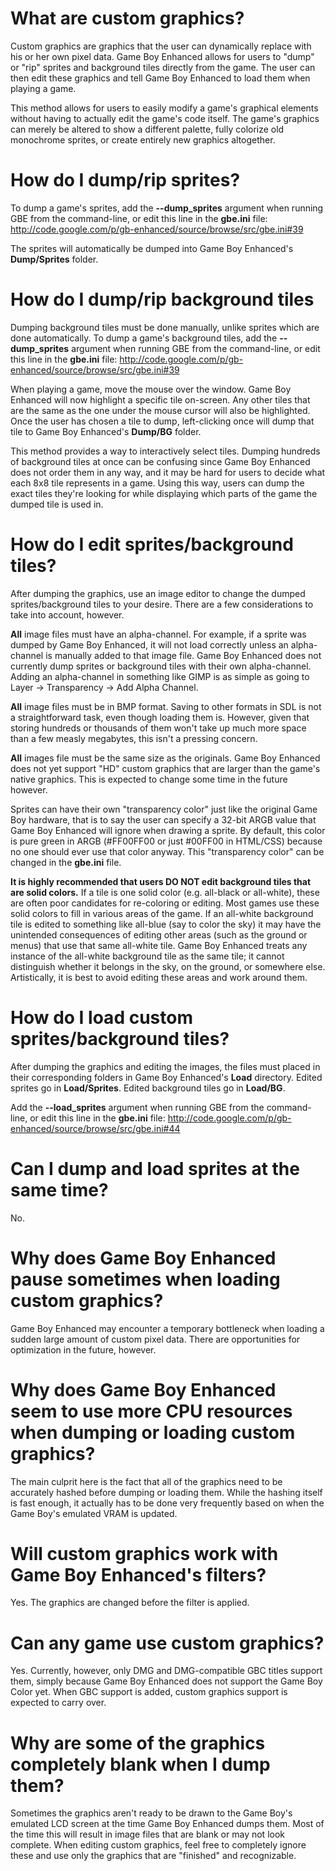 # What are custom graphics? #

Custom graphics are graphics that the user can dynamically replace with his or her own pixel data. Game Boy Enhanced allows for users to "dump" or "rip" sprites and background tiles directly from the game. The user can then edit these graphics and tell Game Boy Enhanced to load them when playing a game.

This method allows for users to easily modify a game's graphical elements without having to actually edit the game's code itself. The game's graphics can merely be altered to show a different palette, fully colorize old monochrome sprites, or create entirely new graphics altogether.

# How do I dump/rip sprites? #

To dump a game's sprites, add the **--dump\_sprites** argument when running GBE from the command-line, or edit this line in the **gbe.ini** file: http://code.google.com/p/gb-enhanced/source/browse/src/gbe.ini#39

The sprites will automatically be dumped into Game Boy Enhanced's **Dump/Sprites** folder.

# How do I dump/rip background tiles #

Dumping background tiles must be done manually, unlike sprites which are done automatically. To dump a game's background tiles, add the **--dump\_sprites** argument when running GBE from the command-line, or edit this line in the **gbe.ini** file: http://code.google.com/p/gb-enhanced/source/browse/src/gbe.ini#39

When playing a game, move the mouse over the window. Game Boy Enhanced will now highlight a specific tile on-screen. Any other tiles that are the same as the one under the mouse cursor will also be highlighted. Once the user has chosen a tile to dump, left-clicking once will dump that tile to Game Boy Enhanced's **Dump/BG** folder.

This method provides a way to interactively select tiles. Dumping hundreds of background tiles at once can be confusing since Game Boy Enhanced does not order them in any way, and it may be hard for users to decide what each 8x8 tile represents in a game. Using this way, users can dump the exact tiles they're looking for while displaying which parts of the game the dumped tile is used in.

# How do I edit sprites/background tiles? #

After dumping the graphics, use an image editor to change the dumped sprites/background tiles to your desire. There are a few considerations to take into account, however.

**All** image files must have an alpha-channel. For example, if a sprite was dumped by Game Boy Enhanced, it will not load correctly unless an alpha-channel is manually added to that image file. Game Boy Enhanced does not currently dump sprites or background tiles with their own alpha-channel. Adding an alpha-channel in something like GIMP is as simple as going to Layer -> Transparency -> Add Alpha Channel.

**All** image files must be in BMP format. Saving to other formats in SDL is not a straightforward task, even though loading them is. However, given that storing hundreds or thousands of them won't take up much more space than a few measly megabytes, this isn't a pressing concern.

**All** images file must be the same size as the originals. Game Boy Enhanced does not yet support "HD" custom graphics that are larger than the game's native graphics. This is expected to change some time in the future however.

Sprites can have their own "transparency color" just like the original Game Boy hardware, that is to say the user can specify a 32-bit ARGB value that Game Boy Enhanced will ignore when drawing a sprite. By default, this color is pure green in ARGB (#FF00FF00 or just #00FF00 in HTML/CSS) because no one should ever use that color anyway. This "transparency color" can be changed in the **gbe.ini** file.

**It is highly recommended that users DO NOT edit background tiles that are solid colors.** If a tile is one solid color (e.g. all-black or all-white), these are often poor candidates for re-coloring or editing. Most games use these solid colors to fill in various areas of the game. If an all-white background tile is edited to something like all-blue (say to color the sky) it may have the unintended consequences of editing other areas (such as the ground or menus) that use that same all-white tile. Game Boy Enhanced treats any instance of the all-white background tile as the same tile; it cannot distinguish whether it belongs in the sky, on the ground, or somewhere else. Artistically, it is best to avoid editing these areas and work around
them.

# How do I load custom sprites/background tiles? #

After dumping the graphics and editing the images, the files must placed in their corresponding folders in Game Boy Enhanced's **Load** directory. Edited sprites go in **Load/Sprites**. Edited background tiles go in **Load/BG**.

Add the **--load\_sprites** argument when running GBE from the command-line, or edit this line in the **gbe.ini** file: http://code.google.com/p/gb-enhanced/source/browse/src/gbe.ini#44

# Can I dump and load sprites at the same time? #

No.


# Why does Game Boy Enhanced pause sometimes when loading custom graphics? #

Game Boy Enhanced may encounter a temporary bottleneck when loading a sudden large amount of custom pixel data. There are opportunities for optimization in the future, however.

# Why does Game Boy Enhanced seem to use more CPU resources when dumping or loading custom graphics? #

The main culprit here is the fact that all of the graphics need to be accurately hashed before dumping or loading them. While the hashing itself is fast enough, it actually has to be done very frequently based on when the Game Boy's emulated VRAM is updated.

# Will custom graphics work with Game Boy Enhanced's filters? #

Yes. The graphics are changed before the filter is applied.

# Can any game use custom graphics? #

Yes. Currently, however, only DMG and DMG-compatible GBC titles support them, simply because Game Boy Enhanced does not support the Game Boy Color yet. When GBC support is added, custom graphics support is expected to carry over.

# Why are some of the graphics completely blank when I dump them? #

Sometimes the graphics aren't ready to be drawn to the Game Boy's emulated LCD screen at the time Game Boy Enhanced dumps them. Most of the time this will result in image files that are blank or may not look complete. When editing custom graphics, feel free to completely ignore these and use only the graphics that are "finished" and recognizable.